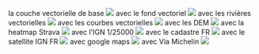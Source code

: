 la couche vectorielle de base ![](https://github.com/cricri-du-lauragais/QMapShack_enduro/blob/main/screenshots/001.png)
avec le fond vectoriel ![](https://github.com/cricri-du-lauragais/QMapShack_enduro/blob/main/screenshots/002.png)
avec les rivières vectorielles ![](https://github.com/cricri-du-lauragais/QMapShack_enduro/blob/main/screenshots/003.png)
avec les courbes vectorielles ![](https://github.com/cricri-du-lauragais/QMapShack_enduro/blob/main/screenshots/004.png)
avec les DEM ![](https://github.com/cricri-du-lauragais/QMapShack_enduro/blob/main/screenshots/005.png)
avec la heatmap Strava ![](https://github.com/cricri-du-lauragais/QMapShack_enduro/blob/main/screenshots/006.png)
avec l'IGN 1/25000 ![](https://github.com/cricri-du-lauragais/QMapShack_enduro/blob/main/screenshots/007.png)
avec le cadastre FR ![](https://github.com/cricri-du-lauragais/QMapShack_enduro/blob/main/screenshots/008.png)
avec le satellite IGN FR ![](https://github.com/cricri-du-lauragais/QMapShack_enduro/blob/main/screenshots/009.png)
avec google maps ![](https://github.com/cricri-du-lauragais/QMapShack_enduro/blob/main/screenshots/010.png)
avec Via Michelin ![](https://github.com/cricri-du-lauragais/QMapShack_enduro/blob/main/screenshots/011.png)


